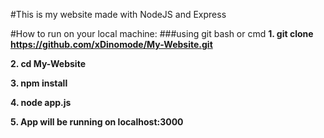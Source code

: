 #This is my website made with NodeJS and Express


#How to run on your local machine:
###using git bash or cmd
**1. git clone https://github.com/xDinomode/My-Website.git**

**2. cd My-Website**

**3. npm install**

**4. node app.js**

**5. App will be running on localhost:3000**
